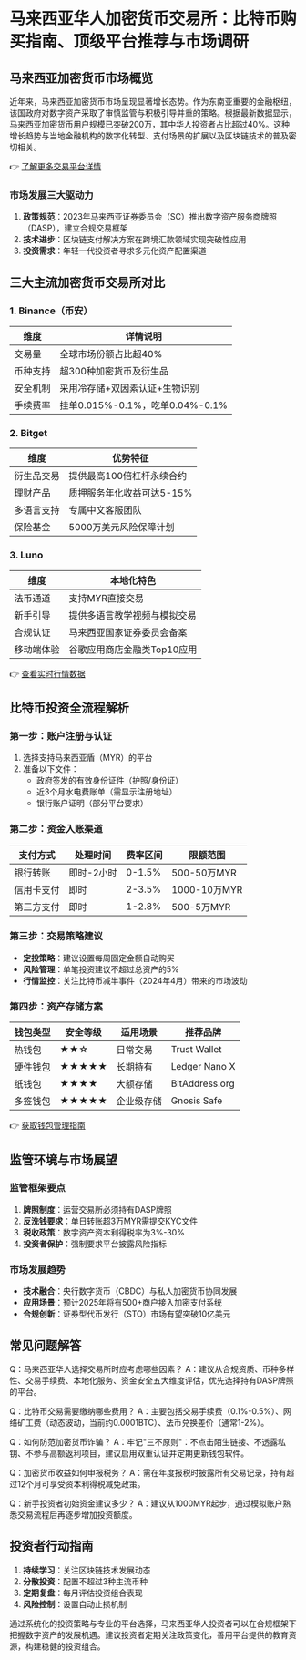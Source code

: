 # 马来西亚华人加密货币交易所：比特币购买指南、顶级平台推荐与市场调研

## 马来西亚加密货币市场概览

近年来，马来西亚加密货币市场呈现显著增长态势。作为东南亚重要的金融枢纽，该国政府对数字资产采取了审慎监管与积极引导并重的策略。根据最新数据显示，马来西亚加密货币用户规模已突破200万，其中华人投资者占比超过40%。这种增长趋势与当地金融机构的数字化转型、支付场景的扩展以及区块链技术的普及密切相关。

👉 [了解更多交易平台详情](https://bit.ly/okx_welcome)

### 市场发展三大驱动力
1. **政策规范**：2023年马来西亚证券委员会（SC）推出数字资产服务商牌照（DASP），建立合规交易框架
2. **技术进步**：区块链支付解决方案在跨境汇款领域实现突破性应用
3. **投资需求**：年轻一代投资者寻求多元化资产配置渠道

## 三大主流加密货币交易所对比

### 1. Binance（币安）
| 维度        | 详情说明                     |
|-----------|--------------------------|
| 交易量      | 全球市场份额占比超40%         |
| 币种支持     | 超300种加密货币及衍生品       |
| 安全机制     | 采用冷存储+双因素认证+生物识别 |
| 手续费率     | 挂单0.015%-0.1%，吃单0.04%-0.1% |

### 2. Bitget
| 维度        | 优势特征                     |
|-----------|--------------------------|
| 衍生品交易   | 提供最高100倍杠杆永续合约      |
| 理财产品     | 质押服务年化收益可达5-15%      |
| 多语言支持    | 专属中文客服团队              |
| 保险基金     | 5000万美元风险保障计划         |

### 3. Luno
| 维度        | 本地化特色                   |
|-----------|--------------------------|
| 法币通道     | 支持MYR直接交易              |
| 新手引导     | 提供多语言教学视频与模拟交易   |
| 合规认证     | 马来西亚国家证券委员会备案     |
| 移动端体验    | 谷歌应用商店金融类Top10应用   |

👉 [查看实时行情数据](https://bit.ly/okx_welcome)

## 比特币投资全流程解析

### 第一步：账户注册与认证
1. 选择支持马来西亚盾（MYR）的平台
2. 准备以下文件：
   - 政府签发的有效身份证件（护照/身份证）
   - 近3个月水电费账单（需显示注册地址）
   - 银行账户证明（部分平台要求）

### 第二步：资金入账渠道
| 支付方式     | 处理时间   | 费率区间     | 限额范围       |
|------------|---------|-----------|-------------|
| 银行转账     | 即时-2小时 | 0-1.5%    | 500-50万MYR  |
| 信用卡支付    | 即时      | 2-3.5%    | 1000-10万MYR |
| 第三方支付    | 即时      | 1-2.8%    | 500-5万MYR   |

### 第三步：交易策略建议
- **定投策略**：建议设置每周固定金额自动购买
- **风险管理**：单笔投资建议不超过总资产的5%
- **行情监控**：关注比特币减半事件（2024年4月）带来的市场波动

### 第四步：资产存储方案
| 钱包类型     | 安全等级 | 适用场景              | 推荐品牌          |
|------------|--------|---------------------|------------------|
| 热钱包       | ★★☆    | 日常交易              | Trust Wallet      |
| 硬件钱包     | ★★★★★  | 长期持有              | Ledger Nano X     |
| 纸钱包       | ★★★★   | 大额存储              | BitAddress.org    |
| 多签钱包     | ★★★★★  | 企业级存储            | Gnosis Safe       |

👉 [获取钱包管理指南](https://bit.ly/okx_welcome)

## 监管环境与市场展望

### 监管框架要点
1. **牌照制度**：运营交易所必须持有DASP牌照
2. **反洗钱要求**：单日转账超3万MYR需提交KYC文件
3. **税收政策**：数字资产资本利得税率为3%-30%
4. **投资者保护**：强制要求平台披露风险指标

### 市场发展趋势
- **技术融合**：央行数字货币（CBDC）与私人加密货币协同发展
- **应用场景**：预计2025年将有500+商户接入加密支付系统
- **合规创新**：证券型代币发行（STO）市场有望突破10亿美元

## 常见问题解答

Q：马来西亚华人选择交易所时应考虑哪些因素？
A：建议从合规资质、币种多样性、交易手续费、本地化服务、资金安全五大维度评估，优先选择持有DASP牌照的平台。

Q：比特币交易需要缴纳哪些费用？
A：主要包括交易手续费（0.1%-0.5%）、网络矿工费（动态波动，当前约0.0001BTC）、法币兑换差价（通常1-2%）。

Q：如何防范加密货币诈骗？
A：牢记"三不原则"：不点击陌生链接、不透露私钥、不参与高额返利项目，建议启用双重认证并定期更新钱包软件。

Q：加密货币收益如何申报税务？
A：需在年度报税时披露所有交易记录，持有超过12个月可享受资本利得税减免政策。

Q：新手投资者初始资金建议多少？
A：建议从1000MYR起步，通过模拟账户熟悉交易流程后再逐步增加投资额度。

## 投资者行动指南

1. **持续学习**：关注区块链技术发展动态
2. **分散投资**：配置不超过3种主流币种
3. **定期复盘**：每月评估投资组合表现
4. **风险控制**：设置自动止损机制

通过系统化的投资策略与专业的平台选择，马来西亚华人投资者可以在合规框架下把握数字资产的发展机遇。建议投资者定期关注政策变化，善用平台提供的教育资源，构建稳健的投资组合。